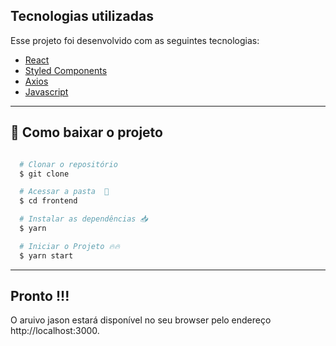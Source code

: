 ## Tecnologias utilizadas

Esse projeto foi desenvolvido com as seguintes tecnologias:
- [React](https://react.dev/)
- [Styled Components](https://styled-components.com/)
- [Axios](https://github.com/axios/axios)
- [Javascript](https://www.javascript.com/)

---

## 📁 Como baixar o projeto

```bash

  # Clonar o repositório
  $ git clone 

  # Acessar a pasta  💪
  $ cd frontend

  # Instalar as dependências 📥
  $ yarn

  # Iniciar o Projeto 🔥🔥
  $ yarn start
```
---

## Pronto !!!
O aruivo jason estará disponível no seu browser pelo endereço http://localhost:3000.

